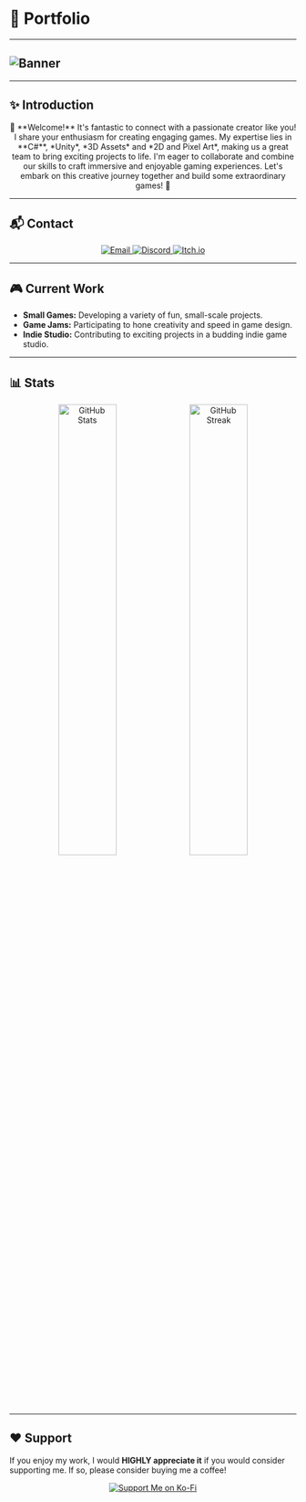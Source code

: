 # 🌟 Portfolio

---

## ![Banner](https://github.com/odessy3509/odessy3509/assets/137520021/eb6ccd55-9351-4e17-9c3a-ff6d69d6584c)

---

## ✨ Introduction

<p align="center">
👋 **Welcome!**  
 It's fantastic to connect with a passionate creator like you! I share your enthusiasm for creating engaging games.
 My expertise lies in **C#**, *Unity*, *3D Assets* and *2D and Pixel Art*, making us a great team to bring exciting projects to life.
 I'm eager to collaborate and combine our skills to craft immersive and enjoyable gaming experiences.
 Let's embark on this creative journey together and build some extraordinary games! 🚀
</p>

---

## 📬 Contact

<p align="center">
  <a href="mailto:odessy3509@gmail.com">
    <img src="https://img.shields.io/badge/Email-EA4335?style=for-the-badge&logo=gmail&logoColor=white" alt="Email">
  </a>
  <a href="https://discord.com/invite/example">
    <img src="https://img.shields.io/badge/Discord-5865F2?style=for-the-badge&logo=discord&logoColor=white" alt="Discord">
  </a>
  <a href="https://odessy.itch.io">
    <img src="https://img.shields.io/badge/Itch.io-FA5C5C?style=for-the-badge&logo=itch.io&logoColor=white" alt="Itch.io">
  </a>
</p>

---



## 🎮 Current Work
- **Small Games:** Developing a variety of fun, small-scale projects.
- **Game Jams:** Participating to hone creativity and speed in game design.
- **Indie Studio:** Contributing to exciting projects in a budding indie game studio.

---

## 📊 Stats

<p align="center">
  <img src="https://github-readme-stats.vercel.app/api?username=odessy3509&show_icons=true&theme=radical" alt="GitHub Stats" width="45%">
  <img src="https://github-readme-streak-stats.herokuapp.com/?user=odessy3509&theme=radical" alt="GitHub Streak" width="45%">
</p>

---



## ❤️ Support

If you enjoy my work, I would **HIGHLY appreciate it** if you would consider supporting me. If so, please consider buying me a coffee!  

<div align="center">
  <a href="https://ko-fi.com/odessy">
    <img src="https://ko-fi.com/img/githubbutton_sm.svg" alt="Support Me on Ko-Fi">
  </a>
</div>
